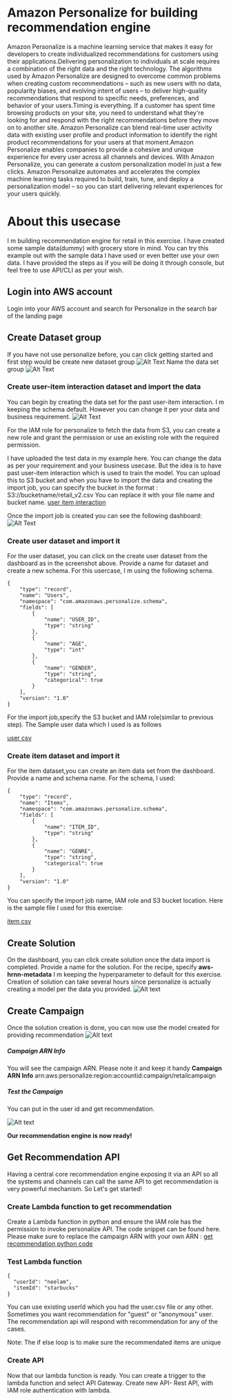 # Amazon Personalize for building recommendation engine
Amazon Personalize is a machine learning service that makes it easy for developers to create individualized recommendations for customers using their applications.Delivering personalization to individuals at scale requires a combination of the right data and the right technology. The algorithms used by Amazon Personalize are designed to overcome common problems when creating custom recommendations – such as new users with no data, popularity biases, and evolving intent of users – to deliver high-quality recommendations that respond to specific needs, preferences, and behavior of your users.Timing is everything. If a customer has spent time browsing products on your site, you need to understand what they're looking for and respond with the right recommendations before they move on to another site. Amazon Personalize can blend real-time user activity data with existing user profile and product information to identify the right product recommendations for your users at that moment.Amazon Personalize enables companies to provide a cohesive and unique experience for every user across all channels and devices. With Amazon Personalize, you can generate a custom personalization model in just a few clicks. Amazon Personalize automates and accelerates the complex machine learning tasks required to build, train, tune, and deploy a personalization model – so you can start delivering relevant experiences for your users quickly.
# About this usecase
I m building recommendation engine for retail in this exercise. I have created some sample data(dummy) with grocery store in mind. You can try this example out with the sample data I have used or even better use your own data. I have provided the steps as if you will be doing it through console, but feel free to use API/CLI as per your wish. 

## Login into AWS account
Login into your AWS account and search for Personalize in the search bar of the landing page

## Create Dataset group
If you have not use personalize before, you can click getting started and first step would be create new dataset group
![Alt Text](https://github.com/neelamkoshiya/DigitalCustomerEngagementonAWS/blob/master/Images/Screen%20Shot%202020-02-02%20at%208.01.17%20PM.png)
Name the data set group 
![Alt Text](https://github.com/neelamkoshiya/DigitalCustomerEngagementonAWS/blob/master/Images/Screen%20Shot%202020-02-02%20at%208.01.43%20PM.png)
### Create user-item interaction dataset and import the data
You can begin by creating the data set for the past user-item interaction. I m keeping the schema default. However you can change it per your data and business requirement.
![Alt Text](https://github.com/neelamkoshiya/DigitalCustomerEngagementonAWS/blob/master/Images/Screen%20Shot%202020-02-02%20at%208.03.03%20PM.png)

For the IAM role for personalize to fetch the data from S3, you can create a new role and grant the permission or use an existing role with the required permission. 

I have uploaded the test data in my example here. You can change the data as per your requirement and your business usecase. But the idea is to have past user-item interaction which is used to train the model. You can upload this to S3 bucket and when you have to import the data and creating the import job, you can specify the bucket in the format : S3://bucketname/retail_v2.csv You can replace it with your file name and bucket name. 
[user item interaction](https://github.com/neelamkoshiya/DigitalCustomerEngagementonAWS/blob/master/TestData/retail_v2.csv)

Once the import job is created you can see the following dashboard: 
![Alt Text](https://github.com/neelamkoshiya/DigitalCustomerEngagementonAWS/blob/master/Images/Screen%20Shot%202020-02-02%20at%208.05.51%20PM.png)


### Create user dataset and import it
For the user dataset, you can click on the create user dataset from the dashboard as in the screenshot above. Provide a name for dataset and create a new schema. For this usercase, I m using the following schema.
```
{
	"type": "record",
	"name": "Users",
	"namespace": "com.amazonaws.personalize.schema",
	"fields": [
		{
			"name": "USER_ID",
			"type": "string"
		},
		{
			"name": "AGE",
			"type": "int"
		},
		{
			"name": "GENDER",
			"type": "string",
			"categorical": true
		}
	],
	"version": "1.0"
}
```
For the import job,specify the S3 bucket and IAM role(similar to previous step). The Sample user data which I used is as follows

[user csv](https://github.com/neelamkoshiya/DigitalCustomerEngagementonAWS/blob/master/TestData/user.csv)

### Create item dataset and import it

For the item dataset,you can create an item data set from the dashboard. Provide a name and schema name. For the schema, I used:
```
{
	"type": "record",
	"name": "Items",
	"namespace": "com.amazonaws.personalize.schema",
	"fields": [
		{
			"name": "ITEM_ID",
			"type": "string"
		},
		{
			"name": "GENRE",
			"type": "string",
			"categorical": true
		}
	],
	"version": "1.0"
}
```

You can specify the import job name, IAM role and S3 bucket location. Here is the sample file I used for this exercise:

[item csv](https://github.com/neelamkoshiya/DigitalCustomerEngagementonAWS/blob/master/TestData/item.csv)

## Create Solution
On the dashboard, you can click create solution once the data import is completed.
Provide a name for the solution. For the recipe, specify **aws-hrnn-metadata** I m keeping the hyperparameter to default for this exercise. Creation of solution can take several hours since personalize is actually creating a model per the data you provided. 
![Alt text](https://github.com/neelamkoshiya/DigitalCustomerEngagementonAWS/blob/master/Images/Screen%20Shot%202020-02-02%20at%208.41.51%20PM.png)

## Create Campaign
Once the solution creation is done, you can now use the model created for providing recommendation 
![Alt text](https://github.com/neelamkoshiya/DigitalCustomerEngagementonAWS/blob/master/Images/Screen%20Shot%202020-02-02%20at%209.21.47%20PM.png)

##### Campaign ARN Info
You will see the campaign ARN. Please note it and keep it handy
**Campaign ARN Info**
arn:aws:personalize:region:accountid:campaign/retailcampaign

##### Test the Campaign
You can put in the user id and get recommendation.

![Alt text](https://github.com/neelamkoshiya/DigitalCustomerEngagementonAWS/blob/master/Images/Screen%20Shot%202020-02-02%20at%209.29.12%20PM.png)

**Our recommendation engine is now ready!**

## Get Recommendation API
Having a central core recommendation engine exposing it via an API so all the systems and channels can call the same API to get recommendation is very powerful mechanism. So Let's get started!

### Create Lambda function to get recommendation
Create a Lambda function in python and ensure the IAM role has the permission to invoke personalize API.
The code snippet can be found here. Please make sure to replace the campaign ARN with your own ARN : 
[get recommendation python code](https://github.com/neelamkoshiya/DigitalCustomerEngagementonAWS/blob/master/Images/testrecommendation.py)

### Test Lambda function
```
{
  "userId": "neelam",
  "itemId": "starbucks"
}
```
You can use existing userId which you had the user.csv file or any other. Sometimes you want recommendation for "guest" or "anonymous" user. The recommendation api will respond with recommendation for any of the cases.

Note: The if else loop is to make sure the recommendated items are unique

### Create API

Now that our lambda function is ready. You can create a trigger to the lambda function and select API Gateway. Create new API- Rest API, with IAM role authentication with lambda.






